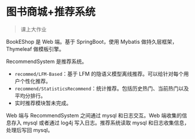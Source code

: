 # 图书商城+推荐系统

>  课上大作业

BookEShop 是 Web 端。基于 SpringBoot，使用 Mybatis 做持久层框架，Thymeleaf 做模板引擎。

RecommendSystem 是推荐系统。

- `recommed/LFM-Based`：基于 LFM 的隐语义模型离线推荐。可以给针对每个用户个性化推荐。
- `recommend/StatisticsRecommend`：统计推荐。包括历史热门、当前热门以及平均分排行。
- 实时推荐模块暂未完成。



Web 端与 RecommendSystem 之间通过 mysql 和日志交互。Web 端收集的信息存入 mysql 或者通过 log4j 写入日志。推荐系统读取 mysql 和日志收集信息，处理后写回 mysql。

